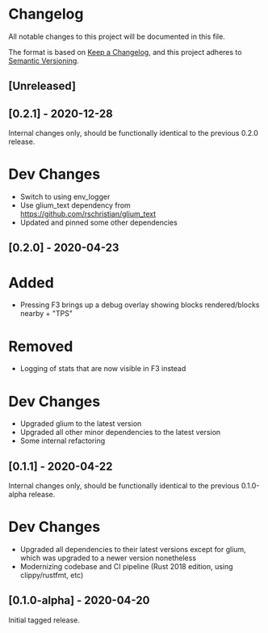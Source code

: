 # Changelog
All notable changes to this project will be documented in this file.

The format is based on [Keep a Changelog](https://keepachangelog.com/en/1.0.0/),
and this project adheres to [Semantic Versioning](https://semver.org/spec/v2.0.0.html).

## [Unreleased]

## [0.2.1] - 2020-12-28
Internal changes only, should be functionally identical to the previous 0.2.0 release.

# Dev Changes
* Switch to using env_logger
* Use glium_text dependency from https://github.com/rschristian/glium_text
* Updated and pinned some other dependencies

## [0.2.0] - 2020-04-23
# Added
* Pressing F3 brings up a debug overlay showing blocks rendered/blocks nearby + "TPS"

# Removed
* Logging of stats that are now visible in F3 instead

# Dev Changes
* Upgraded glium to the latest version
* Upgraded all other minor dependencies to the latest version
* Some internal refactoring

## [0.1.1] - 2020-04-22
Internal changes only, should be functionally identical to the previous 0.1.0-alpha release.

# Dev Changes
* Upgraded all dependencies to their latest versions except for glium, which was upgraded to a newer version nonetheless
* Modernizing codebase and CI pipeline (Rust 2018 edition, using clippy/rustfmt, etc)

## [0.1.0-alpha] - 2020-04-20
Initial tagged release.
